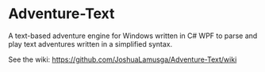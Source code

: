 # Adventure-Text
A text-based adventure engine for Windows written in C# WPF to parse and play text adventures written in a simplified syntax.

See the wiki: https://github.com/JoshuaLamusga/Adventure-Text/wiki
